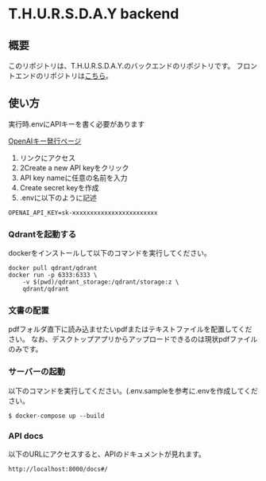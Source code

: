 # T.H.U.R.S.D.A.Y backend

## 概要
このリポジトリは、T.H.U.R.S.D.A.Y.のバックエンドのリポジトリです。
フロントエンドのリポジトリは[こちら]([https://github.com/jphacks/NG_2313/tree/master](https://github.com/kenkenpa2126/THURSDAY))。

## 使い方
実行時.envにAPIキーを書く必要があります

[OpenAIキー発行ページ](https://platform.openai.com/account/api-keys)

1. リンクにアクセス 
2. 2Create a new API keyをクリック 
3. API key nameに任意の名前を入力  
4. Create secret keyを作成 
5. .envに以下のように記述
```
OPENAI_API_KEY=sk-xxxxxxxxxxxxxxxxxxxxxxxx
```

### Qdrantを起動する

dockerをインストールして以下のコマンドを実行してください。
```
docker pull qdrant/qdrant
docker run -p 6333:6333 \
    -v $(pwd)/qdrant_storage:/qdrant/storage:z \
    qdrant/qdrant
```

### 文書の配置
pdfフォルダ直下に読み込ませたいpdfまたはテキストファイルを配置してください。
なお、デスクトップアプリからアップロードできるのは現状pdfファイルのみです。

### サーバーの起動
以下のコマンドを実行してください。(.env.sampleを参考に.envを作成してください。
```
$ docker-compose up --build
```

### API docs
以下のURLにアクセスすると、APIのドキュメントが見れます。
```
http://localhost:8000/docs#/
```
